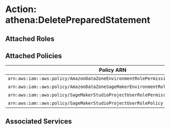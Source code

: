 # Action: athena:DeletePreparedStatement

## Attached Roles

## Attached Policies

| Policy ARN | Policy Name |
|------------|-------------|
| `arn:aws:iam::aws:policy/AmazonDataZoneEnvironmentRolePermissionsBoundary` | [AmazonDataZoneEnvironmentRolePermissionsBoundary](../policies.md#amazondatazoneenvironmentrolepermissionsboundary) |
| `arn:aws:iam::aws:policy/AmazonDataZoneSageMakerEnvironmentRolePermissionsBoundary` | [AmazonDataZoneSageMakerEnvironmentRolePermissionsBoundary](../policies.md#amazondatazonesagemakerenvironmentrolepermissionsboundary) |
| `arn:aws:iam::aws:policy/SageMakerStudioProjectUserRolePermissionsBoundary` | [SageMakerStudioProjectUserRolePermissionsBoundary](../policies.md#sagemakerstudioprojectuserrolepermissionsboundary) |
| `arn:aws:iam::aws:policy/SageMakerStudioProjectUserRolePolicy` | [SageMakerStudioProjectUserRolePolicy](../policies.md#sagemakerstudioprojectuserrolepolicy) |

## Associated Services

